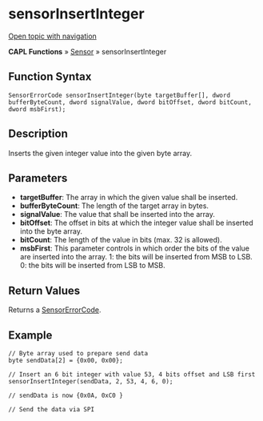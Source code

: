 # sensorInsertInteger

[Open topic with navigation](../../../../../CANoeDEFamily.htm#Topics/CAPLFunctions/Sensor/Functions/CAPLfunctionSensorInsertInteger.md)

**CAPL Functions** » [Sensor](../CAPLfunctionsSensorOverview.md) » sensorInsertInteger

## Function Syntax

```plaintext
SensorErrorCode sensorInsertInteger(byte targetBuffer[], dword bufferByteCount, dword signalValue, dword bitOffset, dword bitCount, dword msbFirst);
```

## Description

Inserts the given integer value into the given byte array.

## Parameters

- **targetBuffer**: The array in which the given value shall be inserted.
- **bufferByteCount**: The length of the target array in bytes.
- **signalValue**: The value that shall be inserted into the array.
- **bitOffset**: The offset in bits at which the integer value shall be inserted into the byte array.
- **bitCount**: The length of the value in bits (max. 32 is allowed).
- **msbFirst**: This parameter controls in which order the bits of the value are inserted into the array. 1: the bits will be inserted from MSB to LSB. 0: the bits will be inserted from LSB to MSB.

## Return Values

Returns a [SensorErrorCode](../CAPLfunctionsSensorEnumeration.md).

## Example

```plaintext
// Byte array used to prepare send data
byte sendData[2] = {0x00, 0x00};

// Insert an 6 bit integer with value 53, 4 bits offset and LSB first
sensorInsertInteger(sendData, 2, 53, 4, 6, 0);

// sendData is now {0x0A, 0xC0 }

// Send the data via SPI
```
